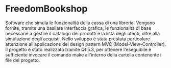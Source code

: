# FreedomBookshop
Software che simula le funzionalità della cassa di una libreria. Vengono fornite, tramite una basilare interfaccia grafica, le funzionalità di base necessarie a gestire il catalogo dei prodotti e la lista degli utenti, oltre alla simulazione degli acquisti. Nello sviluppo è stata prestata particolare attenzione all’applicazione del design pattern MVC (Model-View-Controller).
Il progetto è stato realizzato tramite Qt 5.3, per ottenere l'eseguibile è sufficiente invocare il comando make all'interno della cartella contenente i file del progetto.
